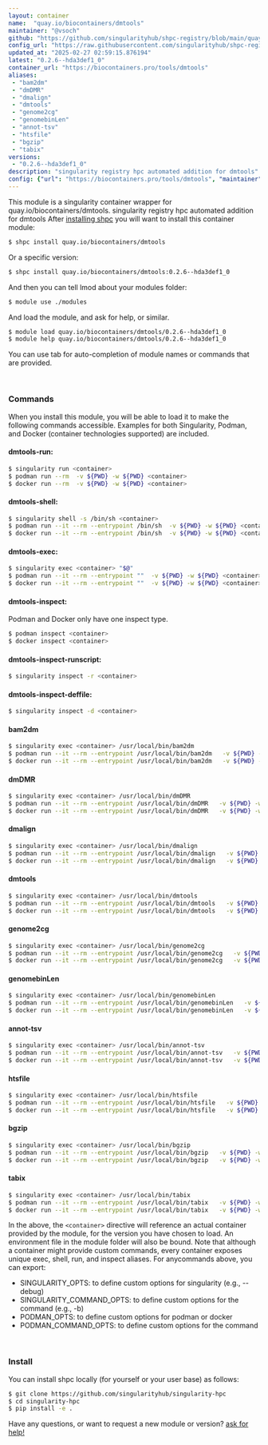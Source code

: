 ```yaml
---
layout: container
name:  "quay.io/biocontainers/dmtools"
maintainer: "@vsoch"
github: "https://github.com/singularityhub/shpc-registry/blob/main/quay.io/biocontainers/dmtools/container.yaml"
config_url: "https://raw.githubusercontent.com/singularityhub/shpc-registry/main/quay.io/biocontainers/dmtools/container.yaml"
updated_at: "2025-02-27 02:59:15.876194"
latest: "0.2.6--hda3def1_0"
container_url: "https://biocontainers.pro/tools/dmtools"
aliases:
 - "bam2dm"
 - "dmDMR"
 - "dmalign"
 - "dmtools"
 - "genome2cg"
 - "genomebinLen"
 - "annot-tsv"
 - "htsfile"
 - "bgzip"
 - "tabix"
versions:
 - "0.2.6--hda3def1_0"
description: "singularity registry hpc automated addition for dmtools"
config: {"url": "https://biocontainers.pro/tools/dmtools", "maintainer": "@vsoch", "description": "singularity registry hpc automated addition for dmtools", "latest": {"0.2.6--hda3def1_0": "sha256:3d356c6f9c44f5fc4d30cb4f9a4507bc07423fb7aaa81965b3625076620b054b"}, "tags": {"0.2.6--hda3def1_0": "sha256:3d356c6f9c44f5fc4d30cb4f9a4507bc07423fb7aaa81965b3625076620b054b"}, "docker": "quay.io/biocontainers/dmtools", "aliases": {"bam2dm": "/usr/local/bin/bam2dm", "dmDMR": "/usr/local/bin/dmDMR", "dmalign": "/usr/local/bin/dmalign", "dmtools": "/usr/local/bin/dmtools", "genome2cg": "/usr/local/bin/genome2cg", "genomebinLen": "/usr/local/bin/genomebinLen", "annot-tsv": "/usr/local/bin/annot-tsv", "htsfile": "/usr/local/bin/htsfile", "bgzip": "/usr/local/bin/bgzip", "tabix": "/usr/local/bin/tabix"}}
---
```


This module is a singularity container wrapper for quay.io/biocontainers/dmtools.
singularity registry hpc automated addition for dmtools
After [installing shpc](#install) you will want to install this container module:


```bash
$ shpc install quay.io/biocontainers/dmtools
```

Or a specific version:

```bash
$ shpc install quay.io/biocontainers/dmtools:0.2.6--hda3def1_0
```

And then you can tell lmod about your modules folder:

```bash
$ module use ./modules
```

And load the module, and ask for help, or similar.

```bash
$ module load quay.io/biocontainers/dmtools/0.2.6--hda3def1_0
$ module help quay.io/biocontainers/dmtools/0.2.6--hda3def1_0
```

You can use tab for auto-completion of module names or commands that are provided.

<br>

### Commands

When you install this module, you will be able to load it to make the following commands accessible.
Examples for both Singularity, Podman, and Docker (container technologies supported) are included.

#### dmtools-run:

```bash
$ singularity run <container>
$ podman run --rm  -v ${PWD} -w ${PWD} <container>
$ docker run --rm  -v ${PWD} -w ${PWD} <container>
```

#### dmtools-shell:

```bash
$ singularity shell -s /bin/sh <container>
$ podman run --it --rm --entrypoint /bin/sh  -v ${PWD} -w ${PWD} <container>
$ docker run --it --rm --entrypoint /bin/sh  -v ${PWD} -w ${PWD} <container>
```

#### dmtools-exec:

```bash
$ singularity exec <container> "$@"
$ podman run --it --rm --entrypoint ""  -v ${PWD} -w ${PWD} <container> "$@"
$ docker run --it --rm --entrypoint ""  -v ${PWD} -w ${PWD} <container> "$@"
```

#### dmtools-inspect:

Podman and Docker only have one inspect type.

```bash
$ podman inspect <container>
$ docker inspect <container>
```

#### dmtools-inspect-runscript:

```bash
$ singularity inspect -r <container>
```

#### dmtools-inspect-deffile:

```bash
$ singularity inspect -d <container>
```


#### bam2dm

```bash
$ singularity exec <container> /usr/local/bin/bam2dm
$ podman run --it --rm --entrypoint /usr/local/bin/bam2dm   -v ${PWD} -w ${PWD} <container> -c " $@"
$ docker run --it --rm --entrypoint /usr/local/bin/bam2dm   -v ${PWD} -w ${PWD} <container> -c " $@"
```


#### dmDMR

```bash
$ singularity exec <container> /usr/local/bin/dmDMR
$ podman run --it --rm --entrypoint /usr/local/bin/dmDMR   -v ${PWD} -w ${PWD} <container> -c " $@"
$ docker run --it --rm --entrypoint /usr/local/bin/dmDMR   -v ${PWD} -w ${PWD} <container> -c " $@"
```


#### dmalign

```bash
$ singularity exec <container> /usr/local/bin/dmalign
$ podman run --it --rm --entrypoint /usr/local/bin/dmalign   -v ${PWD} -w ${PWD} <container> -c " $@"
$ docker run --it --rm --entrypoint /usr/local/bin/dmalign   -v ${PWD} -w ${PWD} <container> -c " $@"
```


#### dmtools

```bash
$ singularity exec <container> /usr/local/bin/dmtools
$ podman run --it --rm --entrypoint /usr/local/bin/dmtools   -v ${PWD} -w ${PWD} <container> -c " $@"
$ docker run --it --rm --entrypoint /usr/local/bin/dmtools   -v ${PWD} -w ${PWD} <container> -c " $@"
```


#### genome2cg

```bash
$ singularity exec <container> /usr/local/bin/genome2cg
$ podman run --it --rm --entrypoint /usr/local/bin/genome2cg   -v ${PWD} -w ${PWD} <container> -c " $@"
$ docker run --it --rm --entrypoint /usr/local/bin/genome2cg   -v ${PWD} -w ${PWD} <container> -c " $@"
```


#### genomebinLen

```bash
$ singularity exec <container> /usr/local/bin/genomebinLen
$ podman run --it --rm --entrypoint /usr/local/bin/genomebinLen   -v ${PWD} -w ${PWD} <container> -c " $@"
$ docker run --it --rm --entrypoint /usr/local/bin/genomebinLen   -v ${PWD} -w ${PWD} <container> -c " $@"
```


#### annot-tsv

```bash
$ singularity exec <container> /usr/local/bin/annot-tsv
$ podman run --it --rm --entrypoint /usr/local/bin/annot-tsv   -v ${PWD} -w ${PWD} <container> -c " $@"
$ docker run --it --rm --entrypoint /usr/local/bin/annot-tsv   -v ${PWD} -w ${PWD} <container> -c " $@"
```


#### htsfile

```bash
$ singularity exec <container> /usr/local/bin/htsfile
$ podman run --it --rm --entrypoint /usr/local/bin/htsfile   -v ${PWD} -w ${PWD} <container> -c " $@"
$ docker run --it --rm --entrypoint /usr/local/bin/htsfile   -v ${PWD} -w ${PWD} <container> -c " $@"
```


#### bgzip

```bash
$ singularity exec <container> /usr/local/bin/bgzip
$ podman run --it --rm --entrypoint /usr/local/bin/bgzip   -v ${PWD} -w ${PWD} <container> -c " $@"
$ docker run --it --rm --entrypoint /usr/local/bin/bgzip   -v ${PWD} -w ${PWD} <container> -c " $@"
```


#### tabix

```bash
$ singularity exec <container> /usr/local/bin/tabix
$ podman run --it --rm --entrypoint /usr/local/bin/tabix   -v ${PWD} -w ${PWD} <container> -c " $@"
$ docker run --it --rm --entrypoint /usr/local/bin/tabix   -v ${PWD} -w ${PWD} <container> -c " $@"
```



In the above, the `<container>` directive will reference an actual container provided
by the module, for the version you have chosen to load. An environment file in the
module folder will also be bound. Note that although a container
might provide custom commands, every container exposes unique exec, shell, run, and
inspect aliases. For anycommands above, you can export:

 - SINGULARITY_OPTS: to define custom options for singularity (e.g., --debug)
 - SINGULARITY_COMMAND_OPTS: to define custom options for the command (e.g., -b)
 - PODMAN_OPTS: to define custom options for podman or docker
 - PODMAN_COMMAND_OPTS: to define custom options for the command

<br>

### Install

You can install shpc locally (for yourself or your user base) as follows:

```bash
$ git clone https://github.com/singularityhub/singularity-hpc
$ cd singularity-hpc
$ pip install -e .
```

Have any questions, or want to request a new module or version? [ask for help!](https://github.com/singularityhub/singularity-hpc/issues)